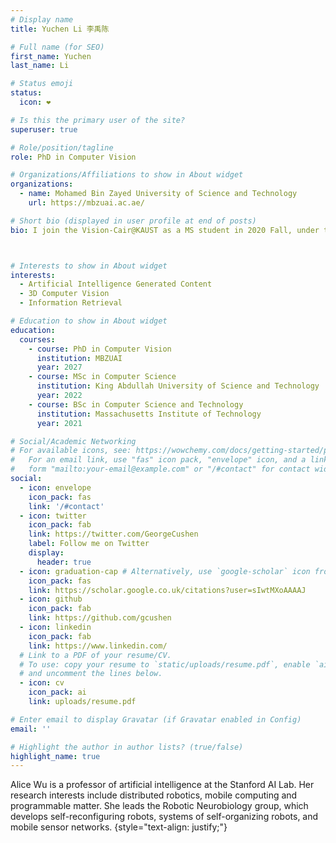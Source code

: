 ```yaml
---
# Display name
title: Yuchen Li 李禹陈

# Full name (for SEO)
first_name: Yuchen
last_name: Li

# Status emoji
status:
  icon: ❤️

# Is this the primary user of the site?
superuser: true

# Role/position/tagline
role: PhD in Computer Vision

# Organizations/Affiliations to show in About widget
organizations:
  - name: Mohamed Bin Zayed University of Science and Technology
    url: https://mbzuai.ac.ae/

# Short bio (displayed in user profile at end of posts)
bio: I join the Vision-Cair@KAUST as a MS student in 2020 Fall, under the supervision of Prof. Mohamed Elhoseiny.



# Interests to show in About widget
interests:
  - Artificial Intelligence Generated Content
  - 3D Computer Vision
  - Information Retrieval

# Education to show in About widget
education:
  courses:
    - course: PhD in Computer Vision
      institution: MBZUAI
      year: 2027
    - course: MSc in Computer Science
      institution: King Abdullah University of Science and Technology
      year: 2022
    - course: BSc in Computer Science and Technology
      institution: Massachusetts Institute of Technology
      year: 2021

# Social/Academic Networking
# For available icons, see: https://wowchemy.com/docs/getting-started/page-builder/#icons
#   For an email link, use "fas" icon pack, "envelope" icon, and a link in the
#   form "mailto:your-email@example.com" or "/#contact" for contact widget.
social:
  - icon: envelope
    icon_pack: fas
    link: '/#contact'
  - icon: twitter
    icon_pack: fab
    link: https://twitter.com/GeorgeCushen
    label: Follow me on Twitter
    display:
      header: true
  - icon: graduation-cap # Alternatively, use `google-scholar` icon from `ai` icon pack
    icon_pack: fas
    link: https://scholar.google.co.uk/citations?user=sIwtMXoAAAAJ
  - icon: github
    icon_pack: fab
    link: https://github.com/gcushen
  - icon: linkedin
    icon_pack: fab
    link: https://www.linkedin.com/
  # Link to a PDF of your resume/CV.
  # To use: copy your resume to `static/uploads/resume.pdf`, enable `ai` icons in `params.yaml`,
  # and uncomment the lines below.
  - icon: cv
    icon_pack: ai
    link: uploads/resume.pdf

# Enter email to display Gravatar (if Gravatar enabled in Config)
email: ''

# Highlight the author in author lists? (true/false)
highlight_name: true
---
```


Alice Wu is a professor of artificial intelligence at the Stanford AI Lab. Her research interests include distributed robotics, mobile computing and programmable matter. She leads the Robotic Neurobiology group, which develops self-reconfiguring robots, systems of self-organizing robots, and mobile sensor networks.
{style="text-align: justify;"}
